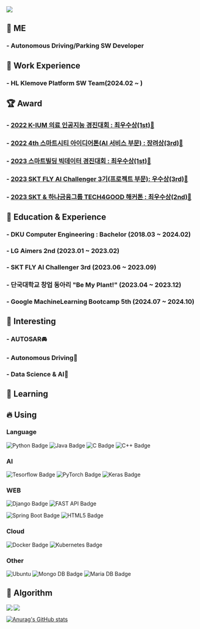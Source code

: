 <img src="https://capsule-render.vercel.app/api?type=venom&color=auto&height=300&section=header&text=MinJun%20Jung's%20GitHub&fontSize=80&fontColor=9E0ADD" />
<!--![6245714797a7f31556d375bf_QKkdRSny0fML74gNx4UtVXNomeMjPOVI1e6Oxmp3kkzh4yneFCYgkcEfzDciD18U3jazUM3OIoqnjByNKsVSknTiNCJsedKTwBIwuGAgOQBZomoX1up7ekiHno6rrPMfDSXPBK_H](https://github.com/BanApp/BanApp/assets/93313445/8495d792-e3f3-47f8-bc35-5af276b6d403)-->


<!--
**BanApp/BanApp** is a ✨ _special_ ✨ repository because its `README.md` (this file) appears on your GitHub profile.

Here are some ideas to get you started:

- 🔭 I’m currently working on ...
- 🌱 I’m currently learning ...
- 👯 I’m looking to collaborate on ...
- 🤔 I’m looking for help with ...
- 💬 Ask me about ...
- 📫 How to reach me: ...
- 😄 Pronouns: ...
- ⚡ Fun fact: ...
-->

## 🤯 ME
### - Autonomous Driving/Parking SW Developer

## :office: Work Experience
### - HL Klemove Platform SW Team(2024.02 ~ )

## :trophy: Award

### - [2022 K-IUM 의료 인공지능 경진대회 : 최우수상(1st)🥇](https://github.com/BanApp/2022_K-Ium_AI_Competition)
### - [2022 4th 스마트시티 아이디어톤(AI 서비스 부문) : 장려상(3rd)🥉](https://github.com/BanApp/2022_SmartCity_Ideathon_AI)
### - [2023 스마트빌딩 빅데이터 경진대회 : 최우수상(1st)🥇](https://github.com/BanApp/SmartBuilding-BigData-Competition)
### - [2023 SKT FLY AI Challenger 3기(프로젝트 부문): 우수상(3rd)🥉](https://github.com/BanApp/A.Dance-Backend)
### - [2023 SKT & 하나금융그룹 TECH4GOOD 해커톤 : 최우수상(2nd)🥈](https://www.thedailypost.kr/news/articleView.html?idxno=101478)


## 📖 Education & Experience

### - DKU Computer Engineering : Bachelor (2018.03 ~ 2024.02)
### - LG Aimers 2nd (2023.01 ~ 2023.02)
### - SKT FLY AI Challenger 3rd (2023.06 ~ 2023.09)
### - 단국대학교 창업 동아리 "Be My Plant!" (2023.04 ~ 2023.12)
### - Google MachineLearning Bootcamp 5th (2024.07 ~ 2024.10)


## 🔭 Interesting

### - AUTOSAR🚘
### - Autonomous Driving🤖 
### - Data Science & AI👾

## 🌱 Learning


## 🔥 Using

### Language

![Python Badge](https://img.shields.io/badge/Python-3776AB?style=flat&logo=Python&logoColor=red) 
![Java Badge](https://img.shields.io/badge/Java-007396?style=flat&logo=OpenJDK&logoColor=white"/>) 
![C Badge](https://img.shields.io/badge/C-073551?style=flat&logo=C&logoColor=A8B9CC)
![C++ Badge](https://img.shields.io/badge/C%2B%2B-00599C?style=flat&logo=c%2B%2B&logoColor=blue&labelColor=lightgrey)

### AI

![Tesorflow Badge](https://img.shields.io/badge/Tensorflow-white?style=flat&logo=Tensorflow&logoColor=FF6F00) 
![PyTorch Badge](https://img.shields.io/badge/PyTorch-073551?style=flat&logo=PyTorch&logoColor=EE4C2C)
![Keras Badge](https://img.shields.io/badge/Keras-2496ED?style=flat&logo=Keras&logoColor=D00000)

### WEB

![Django Badge](https://img.shields.io/badge/Django-FF7300?style=flat&logo=Django&logoColor=092E20)
![FAST API Badge](https://img.shields.io/badge/FAST%20API-FF7300?style=flat&logo=fastapi&logoColor=white)

![Spring Boot Badge](https://img.shields.io/badge/Spring%20Boot-yellow?style=flat&logo=Spring%20Boot&logoColor=6DB33F)
![HTML5 Badge](https://img.shields.io/badge/HTML5-white?style=flat&logo=HTML5&logoColor=#E34F26)

### Cloud
![Docker Badge](https://img.shields.io/badge/Docker-2496ED?style=flat&logo=Docker&logoColor=white) 
![Kubernetes Badge](https://img.shields.io/badge/Kubernetes-326CE5?style=flat&logo=Kubernetes&logoColor=white)

### Other
![Ubuntu](https://img.shields.io/badge/Ubuntu-E95420?style=flat&logo=ubuntu&logoColor=white)
![Mongo DB Badge](https://img.shields.io/badge/MongoDB-%234ea94b.svg?style=flat&logo=mongodb&logoColor=white) 
![Maria DB Badge](https://img.shields.io/badge/MariaDB-073551?style=flat&logo=mariaDB&logoColor=white)


## 📘 Algorithm

<img align='left' src="http://mazassumnida.wtf/api/v2/generate_badge?boj=blackberry97">

<img src="http://mazandi.herokuapp.com/api?handle=blackberry97&theme=warm"/>



[![Anurag's GitHub stats](https://github-readme-stats.vercel.app/api?username=BanApp)](https://github.com/BanApp/github-readme-stats)
